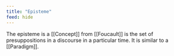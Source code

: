 ```yaml
---
title: "Episteme"
feed: hide
---
```


The episteme is a [[Concept]] from [[Foucault]] is the set of presuppositions in a discourse in a particular time. It is similar to a [[Paradigm]]. 
